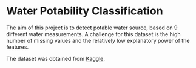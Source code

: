 # Water Potability Classification

The aim of this project is to detect potable water source, based on 9 different water measurements. A challenge for this dataset is the high number of missing values and the relatively low explanatory power of the features.

The dataset was obtained from [Kaggle](https://www.kaggle.com/adityakadiwal/water-potability).
